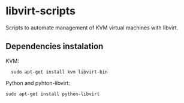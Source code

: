 libvirt-scripts
===============

Scripts to automate management of KVM virtual machines with libvirt.

Dependencies instalation
------------------------
KVM:
```
  sudo apt-get install kvm libvirt-bin
```

Python and pyhton-libvirt:
```
sudo apt-get install python-libvirt
```
